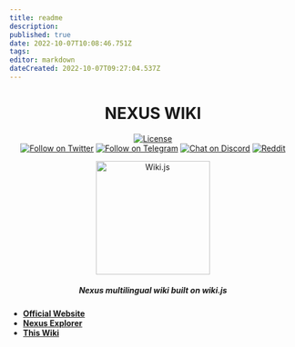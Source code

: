 ```yaml
---
title: readme
description: 
published: true
date: 2022-10-07T10:08:46.751Z
tags: 
editor: markdown
dateCreated: 2022-10-07T09:27:04.537Z
---
```


<div align="center">
<h1>NEXUS WIKI</h1>

[![License](https://img.shields.io/badge/license-MIT-blue.svg?style=flat)](https://github.com/requarks/wiki/blob/master/LICENSE)  
[![Follow on Twitter](https://img.shields.io/badge/twitter-%40NexusOfficial-blue.svg?style=flat&logo=twitter&logoColor=white)](https://twitter.com/NexusOfficial)
[![Follow on Telegram](https://img.shields.io/badge/telegram-%40NexusOfficial-blue.svg?style=flat&logo=telegram)](https://t.me/NexusOfficial)
[![Chat on Discord](https://img.shields.io/badge/discord-join-8D96F6.svg?style=flat&logo=discord&logoColor=white)](https://discord.gg/YZZt8t6Ur5)
[![Reddit](https://img.shields.io/badge/reddit-%2Fr%2Fnexus_community-orange?logo=reddit&logoColor=white)](https://www.reddit.com/r/nexus_community/)

<img src="https://static.requarks.io/logo/wikijs-full.svg" alt="Wiki.js" width="200" />
  
##### Nexus multilingual wiki built on wiki.js
  
</div>

- **[Official Website](https://nexus.io)**
- **[Nexus Explorer](https://explorer.nexus.io/)**
- **[This Wiki](https://wiki.nexus.io/)**